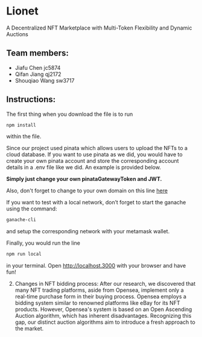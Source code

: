 # Lionet
A Decentralized NFT Marketplace with Multi-Token Flexibility and Dynamic Auctions

## Team members:
- Jiafu Chen jc5874
- Qifan Jiang qj2172
- Shouqiao Wang sw3717

## Instructions:
The first thing when you download the file is to run 
```bash
npm install
```
within the file.

Since our project used pinata which allows users to upload the NFTs to a cloud database. If you want to use pinata as we did, you would have to create your own pinata account and store the corresponding account details in a .env file like we did. An example is provided below. 

**Simply just change your own pinataGatewayToken and JWT.**

Also, don't forget to change to your own domain on this line
[here](https://github.com/QifanJiang/Lionet/blob/5b22ead73fbd33c36d118b9db10a13a31ca12531/pages/create-nft.js#L54) 

If you want to test with a local network, don’t forget to start the ganache using the command:
```bash
ganache-cli
```
and setup the corresponding network with your metamask wallet.

Finally, you would run the line 
```bash
npm run local
```
in your terminal. Open http://localhost.3000 with your browser and have fun!








2. Changes in NFT bidding process:
   After our research, we discovered that many NFT trading platforms, aside from Opensea, implement only a real-time purchase form in their buying process. Opensea employs a bidding system similar to renowned platforms like eBay for its NFT products. However, Opensea's system is based on an Open Ascending Auction algorithm, which has inherent disadvantages. Recognizing this gap, our distinct auction algorithms aim to introduce a fresh approach to the market.
